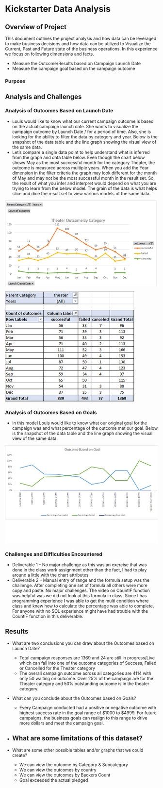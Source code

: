 # Kickstarter Data Analysis
## Overview of Project
This document outlines the project analysis and how data can be leveraged to make business decisions and how data can be utilized to Visualize the Current, Past and Future state of the business operations. In this experience we focus on following dimensions and facts.
  * Measure the Outcome/Results based on Campaign Launch Date
  * Measure the campaign goal based on the campaign outcome

### Purpose

## Analysis and Challenges
### Analysis of Outcomes Based on Launch Date
* Louis would like to know what our current campaign outcome is based on the actual campaign launch date. She wants to visualize the campaign outcome by Launch Date / for a period of time. Also, she is looking for the ability to filter the data by category and year. Below is the snapshot of the data table and the line graph showing the visual view of the same data. 
* Let’s compare a single data point to help understand what is inferred from the graph and data table below. Even though the chart below shows May as the most successful month for the category Theater, the outcome is measured across multiple years. When you add the Year dimension in the filter criteria the graph may look different for the month of May and may not be the most successful month in the result set. So, the result of what you infer and interpret would depend on what you are trying to learn from the below model. The grain of the data is what helps slice and dice the result set to view various models of the same data.

![OutcomesBasedOnLaunchDateANDCategory](/Resources/Theater_Outcome_Vs_Launch.png)

![GraphVsDataviewAnalysis](/Resources/LaunchDate_Analysis.png)

### Analysis of Outcomes Based on Goals
* In this model Louis would like to know what our original goal for the campaign was and what percentage of the outcome met our goal. Below is the snapshot of the data table and the line graph showing the visual view of the same data. 

![OutcomesBasedOnLaunchDateANDCategory](/Resources/Outcomes_Vs_Goals.png)

### Challenges and Difficulties Encountered
* Deliverable 1 – No major challenge as this was an exercise that was done in the class work assignment other than the fact, I had to play around a little with the chart attributes.
* Deliverable 2 – Manual entry of range and the formula setup was the challenge. After completing one set of formula all others were more copy and paste. No major challenges. The video on CountIF function was helpful was we did not look at this formula in class. Since I has programming experience I was able to get the multi condition where class and knew how to calculate the percentage was able to complete, For anyone with no SQL experience might have had trouble with the CountIF function in this deliverable.

## Results

- What are two conclusions you can draw about the Outcomes based on Launch Date?
  - Total campaign responses are 1369 and 24 are still in progress/Live which can fall into one of the outcome categories of Success, Failed or Cancelled for the Theater category
  - The overall campaign outcome across all categories are 4114 with only 50 waiting on outcome. Over 25% of the campaign are for the Theater category and 50% outstanding outcome is in the theater category. 


- What can you conclude about the Outcomes based on Goals?
  - Every Campaign conducted had a positive or negative outcome with highest success rate in the goal range of $1000 to $4999. For future campaigns, the business goals can realign to this range to drive more dollars and meet the campaign goal.

- What are some limitations of this dataset?
  -

- What are some other possible tables and/or graphs that we could create?
  - We can view the outcome by Category & Subcategory
  - We can view the outcomes by country 
  - We can view the outcomes by Backers Count
  - Goal exceeded the actual pledged
